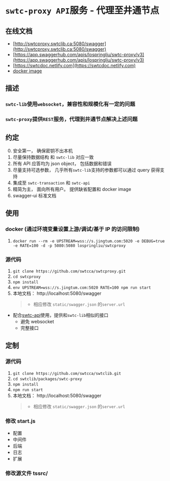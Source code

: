 # `swtc-proxy API`服务 - 代理至井通节点

## 在线文档

- [http://swtcproxy.swtclib.ca:5080/swagger](http://swtcproxy.swtclib.ca:5080/swagger)
- [https://app.swaggerhub.com/apis/lospringliu/swtc-proxy/v3](https://app.swaggerhub.com/apis/lospringliu/swtc-proxy/v3)
- [https://swtcdoc.netlify.com](https://swtcdoc.netlify.com)
- [docker image](https://hub.docker.com/repository/docker/lospringliu/swtcproxy)

## 描述

### `swtc-lib`使用`websocket`，兼容性和规模化有一定的问题

### `swtc-proxy`提供`REST`服务，代理到井通节点解决上述问题

## 约定

0. 安全第一， 确保密钥不出本机
1. 尽量保持数据结构 和 `swtc-lib` 对应一致
1. 所有 API 应答均为 json object， 包括数据和错误
1. 尽量支持可选参数， 几乎所有`swtc-lib`支持的参数都可以通过 query 获得支持
1. 集成至 `swtc-transaction` 和 `swtc-api`
1. 精简为主， 面向所有用户。 提供缺省配置和 docker image
1. swagger-ui 标准文档

## 使用

### docker (通过环境变量设置上游/调试/基于 IP 的访问限制)

1. `docker run --rm -e UPSTREAM=wss://s.jingtum.com:5020 -e DEBUG=true -e RATE=100 -d -p 5080:5080 lospringliu/swtcproxy`

### 源代码

1. `git clone https://github.com/swtcca/swtcproxy.git`
2. `cd swtcproxy`
3. `npm install`
4. `env UPSTREAM=wss://s.jingtum.com:5020 RATE=100 npm run start`
5. 本地文档： http://localhost:5080/swagger
   > - 相应修改 `static/swagger.json` 的`server.url`

- 配合[swtc-api](https://swtcdoc.netlify.com/docs/api/)使用，提供和`swtc-lib`相似的接口
  - 避免 websocket
  - 完整接口

## 定制

### 源代码

1. `git clone https://github.com/swtcca/swtclib.git`
2. `cd swtclib/packages/swtc-proxy`
3. `npm install`
4. `npm run start`
5. 本地文档： http://localhost:5080/swagger
   > - 相应修改 `static/swagger.json` 的`server.url`

### 修改 start.js

- 配置
- 中间件
- 后端
- 日志
- 扩展

### 修改源文件 tssrc/
